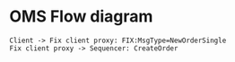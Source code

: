 
# OMS Flow diagram

```plantuml
Client -> Fix client proxy: FIX:MsgType=NewOrderSingle
Fix client proxy -> Sequencer: CreateOrder
```